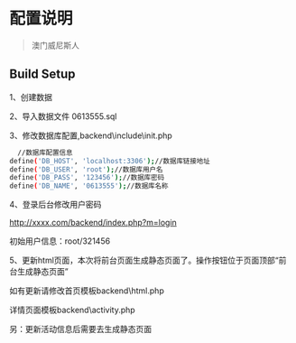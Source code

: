 # 配置说明
> 澳门威尼斯人

## Build Setup

1、创建数据

2、导入数据文件 0613555.sql

3、修改数据库配置,backend\include\init.php

``` bash
  //数据库配置信息
define('DB_HOST', 'localhost:3306');//数据库链接地址
define('DB_USER', 'root');//数据库用户名
define('DB_PASS', '123456');//数据库密码
define('DB_NAME', '0613555');//数据库名称
```
4、登录后台修改用户密码

http://xxxx.com/backend/index.php?m=login

初始用户信息：root/321456

5、更新html页面，本次将前台页面生成静态页面了。操作按钮位于页面顶部“前台生成静态页面”

如有更新请修改首页模板backend\html.php

详情页面模板backend\activity.php

另：更新活动信息后需要去生成静态页面
